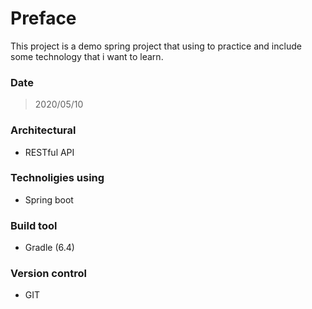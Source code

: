 # Preface
This project is a demo spring project that using to practice and include some technology that i want to learn.
### Date
> 2020/05/10
### Architectural 
* RESTful API
### Technoligies using
* Spring boot
### Build tool
* Gradle (6.4)
### Version control
* GIT